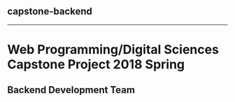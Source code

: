 ## capstone-backend

---

# Web Programming/Digital Sciences Capstone Project 2018 Spring

## Backend Development Team
